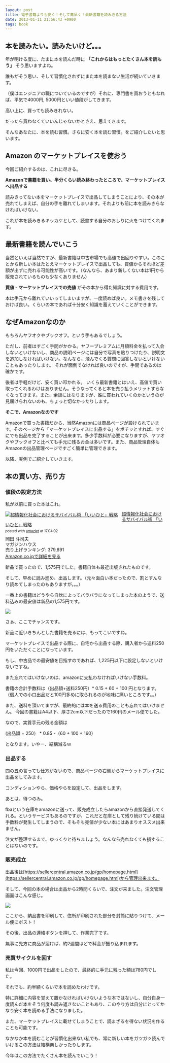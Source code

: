 ```yaml
---
layout: post
title: 電子書籍よりも安く！そして素早く！最新書籍を読みきる方法
date: 2013-01-11 21:56:43 +0900
tags: book
---
```


## 本を読みたい。読みたいけど。。。

年が明ける度に、たまに本を読んだ時に __「これからはもっとたくさん本を読もう」__ そう思いますよね。

誰もがそう思い、そして習慣化されずにまた本を読まない生活が続いていきます。

（僕はエンジニアの職についているのですが）それに、専門書を買おうともなれば、平気で4000円, 5000円といい値段がしてきます。

高い上に、買っても読みきれない。

だったら買わなくていいんじゃないかとさえ、思えてきます。

そんなあなたに、本を読む習慣。さらに安く本を読む習慣。をご紹介したいと思います。

## Amazon のマーケットプレイスを使おう

今回ご紹介するのは、これに尽きる。

__Amazonで書籍を買い、半分くらい読み終わったところで、マーケットプレイスへ出品する__

読みきってない本をマーケットプレイスで出品してしまうことにより、その本が売れてしまえば、自分の手を離れてしまいます。それよりも前に本を読みきらなければいけない。

これが本を読みきるキッカケとして、読書する自分のおしりに火をつけてくれます。


## 最新書籍を読んでいこう

当然といえば当然ですが、最新書籍は中古市場でも高値で出回りやすい。このことから新しい本はたとえマーケットプレイスで出品しても、買値からそれほど差額が出ずに売れる可能性が高いです。（なんなら、あまり新しくない本は1円から販売されているものも少なくありません）

<b>買値 - マーケットプレイスでの売値</b> がその本から得た知識に対する費用です。

本は手元から離れていいってしまいますが、一度読めば良い。メモ書きを残しておけば良い。くらいの本であれば十分安く知識を蓄えていくことができます。

## なぜAmazonなのか

もちろんヤフオクやブックオフ。という手もあるでしょう。

ただし、前者はすごく手間がかかる。ヤフープレミアムに月額料金を払って入会しないといけないし、商品の説明ページには自分で写真を貼りつけたり、説明文を追加しなければいけない。なんなら、飛んでくる質問に回答しないといけないこともあったりします。 それが面倒でなければ良いのですが、手間であるのは確かです。

後者は手軽だけど、安く買い叩かれる。 いくら最新書籍とはいえ、高値で買い取ってくれるわけはありません。そうなってくると本を売り払うメリットすらなくなってきます。また、余談にはなりますが、誰に買われていくのかというのが見届けられないのも、ちょっと切なかったりします。

<b>そこで、Amazonなのです</b>

Amazonで買った書籍だから、当然Amazonには商品ページが設けられています。そのページから「マーケットプレイスに出品する」をポチッとすれば、すぐにでも出品を完了することが出来ます。多少手数料が必要になりますが、ヤフオクやブックオフと比べても手元に残るお金は多いです。また、商品管理自体もAmazonの出品管理ページですごく簡単に管理できます。

以降、実例でご紹介していきます。

## 本の買い方、売り方

### 値段の設定方法

私が以前に買った本はこれ。

<div class="amazlet-box" style="margin-bottom:0px;"><div class="amazlet-image" style="float:left;margin:0px 12px 1px 0px;"><a href="http://www.amazon.co.jp/exec/obidos/ASIN/4838724063/almond-milk-22/ref=nosim/" name="amazletlink" target="_blank"><img src="https://images-fe.ssl-images-amazon.com/images/I/519xgSWdDLL._SL160_.jpg" alt="超情報化社会におけるサバイバル術 「いいひと」戦略" style="border: none;" /></a></div><div class="amazlet-info" style="line-height:120%; margin-bottom: 10px"><div class="amazlet-name" style="margin-bottom:10px;line-height:120%"><a href="http://www.amazon.co.jp/exec/obidos/ASIN/4838724063/almond-milk-22/ref=nosim/" name="amazletlink" target="_blank">超情報化社会におけるサバイバル術 「いいひと」戦略</a><div class="amazlet-powered-date" style="font-size:80%;margin-top:5px;line-height:120%">posted with <a href="http://www.amazlet.com/" title="amazlet" target="_blank">amazlet</a> at 17.04.02</div></div><div class="amazlet-detail">岡田 斗司夫 <br />マガジンハウス <br />売り上げランキング: 379,891<br /></div><div class="amazlet-sub-info" style="float: left;"><div class="amazlet-link" style="margin-top: 5px"><a href="http://www.amazon.co.jp/exec/obidos/ASIN/4838724063/almond-milk-22/ref=nosim/" name="amazletlink" target="_blank">Amazon.co.jpで詳細を見る</a></div></div></div><div class="amazlet-footer" style="clear: left"></div></div>

新品で買ったので、1,575円でした。書籍自体も最近出版されたものです。

そして、早めに読み進め、出品します。（元々面白い本だったので、割とすんなり読めてしまったのもありますが。。。）

一番上の書籍はどうやら自炊によってバラバラになってしまった本のようで、送料込みの最安値は新品の1,575円です。

![](https://skim.milk200.cc/20130111_amazon/image.png)

さぁ、ここでチャンスです。

新品に近いきちんとした書籍を売るには、もってこいですね。

マーケットプレイスで出品する際に、自宅から出品する際、購入者から送料250円をいただくことになっています。

もし、中古品での最安値を目指すのであれば、1,225円以下に設定しないといけないですね。

また忘れてはいけないのは、amazonに支払わなければいけない手数料。

書籍の合計手数料は（出品額+送料250円）* 0.15 + 60 + 100 円となります。（個人での小口出品だと100円多めに取られるのが地味に痛いところです。。）

また、送料を頂いてますが、最終的には本を送る費用のことも忘れてはいけません。 今回の書籍はA4以下、厚さ2cm以下だったので160円のメール便でした。

なので、実質手元の残る金額は

(出品額 + 250） * 0.85 -（60 + 100 + 160）

となります。いやー、結構減るｗ

### 出品する

四の五の言っても仕方がないので、商品ページの右側からマーケットプレイスに出品をしてみます。

コンディションやら、価格やらを設定して、出品をします。

あとは、待つのみ。

fbaという在庫をamazonに送って、販売成立したらamazonから直接発送してくれる。というサービスもあるのですが、これだと在庫として残り続けている間は手数料が発生してしまうので、そもそも売値が少ない本にはあまりオススメ出来ません。

注文が整理するまで、ゆっくりと待ちましょう。なんなら売れなくても損することはないのです。

### 販売成立

出品後は[https://sellercentral.amazon.co.jp/gp/homepage.html](https://sellercentral.amazon.co.jp/gp/homepage.html)から管理出来ます。

そして、今回の本の場合は出品から2時間くらいで、注文が来ました。注文管理画面はこんな感じ。

![](https://skim.milk200.cc/20130111_amazon/image1.png)

ここから、納品書を印刷して、住所が印刷された部分を封筒に貼りつけて、メール便にポスト！

その後、出品の連絡ボタンを押して、作業完了です。

無事に先方に商品が届けば、約2週間ほどで料金が振り込まれます。

### 売買サイクルを回す

私は今回、1000円で出品をしたので、最終的に手元に残った額は780円でした。

それでも、約半額くらいで本を読めたわけです。

特に詳細に内容を覚えて置かなければいけないような本ではないし、自分自身一度読んだ本をそう何度も読み返さないこともあり、このやり方は自分にとってかなり安く本を読める手法になりました。

また、マーケットプレイスに載せてしまうことで、読まざるを得ない状況を作ることも可能です。

なかなか本を読むことが習慣化出来ない私でも、常に新しい本をガツガツ読んでいけるこの方法は結構楽しかったりします。


今年はこの方法でたくさん本を読んでいこう！
